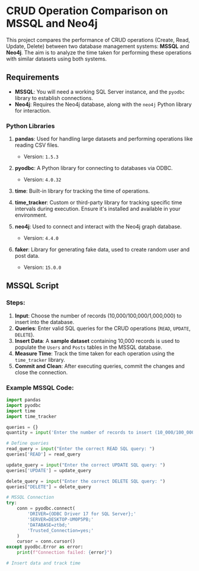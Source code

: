 # CRUD Operation Comparison on MSSQL and Neo4j

This project compares the performance of CRUD operations (Create, Read, Update, Delete) between two database management systems: **MSSQL** and **Neo4j**. The aim is to analyze the time taken for performing these operations with similar datasets using both systems.

## Requirements

- **MSSQL**: You will need a working SQL Server instance, and the `pyodbc` library to establish connections.
- **Neo4j**: Requires the Neo4j database, along with the `neo4j` Python library for interaction.

### Python Libraries

1. **pandas**: Used for handling large datasets and performing operations like reading CSV files.
   - Version: `1.5.3`

2. **pyodbc**: A Python library for connecting to databases via ODBC.
   - Version: `4.0.32`

3. **time**: Built-in library for tracking the time of operations.
   
4. **time_tracker**: Custom or third-party library for tracking specific time intervals during execution. Ensure it's installed and available in your environment.
   
5. **neo4j**: Used to connect and interact with the Neo4j graph database.
   - Version: `4.4.0`

6. **faker**: Library for generating fake data, used to create random user and post data.
   - Version: `15.0.0`

## MSSQL Script

### Steps:

1. **Input**: Choose the number of records (10,000/100,000/1,000,000) to insert into the database.
2. **Queries**: Enter valid SQL queries for the CRUD operations (`READ`, `UPDATE`, `DELETE`).
3. **Insert Data**: A **sample dataset** containing 10,000 records is used to populate the `Users` and `Posts` tables in the MSSQL database.
4. **Measure Time**: Track the time taken for each operation using the `time_tracker` library.
5. **Commit and Clean**: After executing queries, commit the changes and close the connection.

### Example MSSQL Code:
```python
import pandas
import pyodbc
import time
import time_tracker

queries = {}
quantity = input('Enter the number of records to insert (10_000/100_000/1_000_000): ')

# Define queries
read_query = input("Enter the correct READ SQL query: ")
queries['READ'] = read_query

update_query = input("Enter the correct UPDATE SQL query: ")
queries['UPDATE'] = update_query

delete_query = input("Enter the correct DELETE SQL query: ")
queries["DELETE"] = delete_query

# MSSQL Connection
try:
    conn = pyodbc.connect(
        'DRIVER={ODBC Driver 17 for SQL Server};'
        'SERVER=DESKTOP-UM0P5PB;'
        'DATABASE=ztbd;'
        'Trusted_Connection=yes;'
    )
    cursor = conn.cursor()
except pyodbc.Error as error:
    print(f"Connection failed: {error}")

# Insert data and track time
